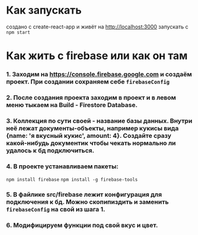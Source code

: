 # Как запускать
создано с create-react-app и живёт на [http://localhost:3000](http://localhost:3000) 
запускать с `npm start`

# Как жить с firebase или как он там

### 1. Заходим на https://console.firebase.google.com и создаём проект. При создании сохраняем себе `firebaseConfig`
### 2. После создания проекта заходим в проект и в левом меню тыкаем на Build - Firestore Database.
### 3. Коллекция по сути своей - название базы данных. Внутри неё лежат документы-объекты, например кукисы вида {name: 'я вкусный кукис', amount: 4}. Создайте сразу какой-нибудь документик чтобы чекать нормально ли удалось к бд подключиться.

### 4. В проекте устанавливаем пакеты: 

`npm install firebase`
`npm install -g firebase-tools`


### 5. В файлике src/firebase лежит конфигурация для подключения к бд. Можно скопипиздить и заменить `firebaseConfig` на свой из шага 1.
### 6. Модифицируем функции под свой вкус и цвет.



